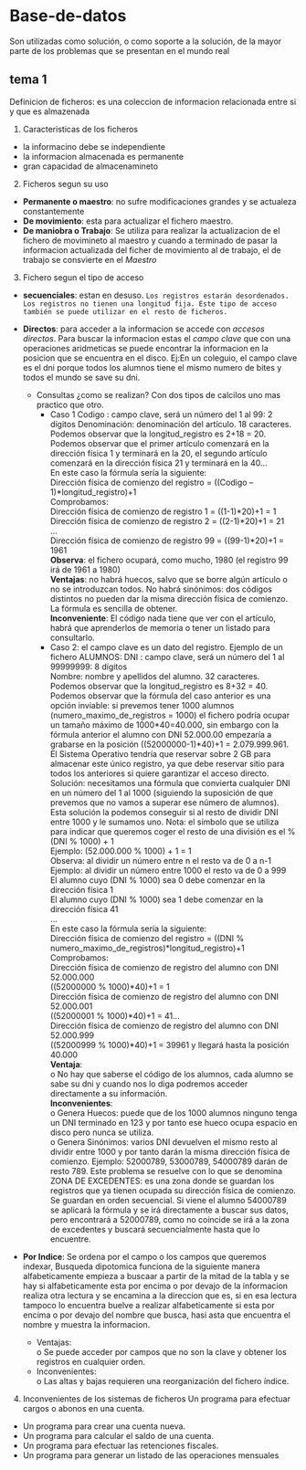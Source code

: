 
# Base-de-datos
Son utilizadas como solución, o como soporte a la solución, de la
mayor parte de los problemas que se presentan en el mundo real
## tema 1
Definicion de ficheros: es una coleccion de informacion relacionada entre si y que es almazenada

1. Caracteristicas de los ficheros
 + la informacino debe se independiente
 + la informacion almacenada es permanente
 + gran capacidad de almacenamineto
2. Ficheros segun su uso
 + **Permanente o maestro**: no sufre modificaciones grandes y se actualeza constantemente
 + **De movimiento**: esta para actualizar el fichero maestro.
 + **De maniobra o Trabajo**: Se utiliza para realizar la actualizacion de el fichero de movimineto al maestro y cuando a terminado de pasar la informacion actualizada del ficher de movimiento al de trabajo, el de trabajo se consvierte en el _Maestro_
3. Fichero segun el tipo de acceso  
 + **secuenciales**: estan en desuso. ``Los registros estarán desordenados. Los registros no tienen una longitud fija.
Este tipo de acceso también se puede utilizar en el resto de ficheros.``
 + **Directos**: para acceder a la informacion se accede con *accesos directos*. Para buscar la informacion estas el *campo clave* que con una operaciones aridmeticas se puede encontrar la informacion en la posicion que se encuentra en el disco. Ej:En un coleguio, el campo clave es el dni porque todos los alumnos tiene el mismo numero de bites y todos el mundo se save su dni.
     - Consultas ¿como se realizan? Con dos tipos de calcilos uno mas practico que otro.
       * Caso 1 Codigo : campo clave, será un número del 1 al 99: 2 dígitos
Denominación: denominación del artículo. 18 caracteres.  
Podemos observar que la longitud_registro es 2+18 = 20.  
Podemos observar que el primer artículo comenzará en la dirección física 1 y
terminará en la 20,
el segundo artículo comenzará en la dirección física 21 y terminará en la 40…  
En este caso la fórmula sería la siguiente:  
Dirección física de comienzo del registro = ((Codigo – 1)*longitud_registro)+1  
Comprobamos:  
Dirección física de comienzo de registro 1 = ((1-1)*20)+1 = 1  
Dirección física de comienzo de registro 2 = ((2-1)*20)+1 = 21  
…  
Dirección física de comienzo de registro 99 = ((99-1)*20)+1 = 1961  
**Observa**: el fichero ocupará, como mucho, 1980 (el registro 99 irá de 1961 a 1980)  
**Ventajas**: no habrá huecos, salvo que se borre algún artículo o no se
introduzcan todos. No habrá sinónimos: dos códigos distintos no pueden dar la
misma dirección física de comienzo. La fórmula es sencilla de obtener.  
**Inconveniente**: El código nada tiene que ver con el artículo, habrá que
aprenderlos de memoria o tener un listado para consultarlo.
       * Caso 2: el campo clave es un dato del registro. Ejemplo de un fichero
ALUMNOS:
DNI : campo clave, será un número del 1 al 99999999: 8 dígitos  
Nombre: nombre y apellidos del alumno. 32 caracteres.  
Podemos observar que la longitud_registro es 8+32 = 40.  
Podemos observar que la fórmula del caso anterior es una opción inviable: si
prevemos tener 1000 alumnos (numero_maximo_de_registros = 1000) el
fichero podría ocupar un tamaño máximo de 1000*40=40.000, sin embargo con
la fórmula anterior el alumno con DNI 52.000.00 empezaría a grabarse en la
posición ((52000000-1)*40)+1 = 2.079.999.961. El Sistema Operativo tendría
que reservar sobre 2 GB para almacenar este único registro, ya que debe
reservar sitio para todos los anteriores si quiere garantizar el acceso directo.  
Solución: necesitamos una fórmula que convierta cualquier DNI en un número
del 1 al 1000 (siguiendo la suposición de que prevemos que no vamos a
superar ese número de alumnos). Esta solución la podemos conseguir si al
resto de dividir DNI entre 1000 y le sumamos uno. Nota: el símbolo que se
utiliza para indicar que queremos coger el resto de una división es el %
(DNI % 1000) + 1  
Ejemplo: (52.000.000 % 1000) + 1 = 1  
Observa: al dividir un número entre n el resto va de 0 a n-1  
Ejemplo: al dividir un número entre 1000 el resto va de 0 a 999  
El alumno cuyo (DNI % 1000) sea 0 debe comenzar en la dirección física 1  
El alumno cuyo (DNI % 1000) sea 1 debe comenzar en la dirección física 41  
…  
En este caso la fórmula sería la siguiente:  
Dirección física de comienzo del registro =
((DNI % numero_maximo_de_registros)*longitud_registro)+1  
Comprobamos:  
Dirección física de comienzo de registro del alumno con DNI 52.000.000  
((52000000 % 1000)*40)+1 = 1  
Dirección física de comienzo de registro del alumno con DNI 52.000.001  
((52000001 % 1000)*40)+1 = 41…  
Dirección física de comienzo de registro del alumno con DNI 52.000.999  
((52000999 % 1000)*40)+1 = 39961 y llegará hasta la posición 40.000  
**Ventaja**:  
o No hay que saberse el código de los alumnos, cada alumno se sabe
su dni y cuando nos lo diga podremos acceder directamente a su
información.  
**Inconvenientes**:  
o Genera Huecos: puede que de los 1000 alumnos ninguno tenga un
DNI terminado en 123 y por tanto ese hueco ocupa espacio en disco
pero nunca se utiliza.  
o Genera Sinónimos: varios DNI devuelven el mismo resto al dividir
entre 1000 y por tanto darán la misma dirección física de comienzo.
Ejemplo: 52000789, 53000789, 54000789 darán de resto 789. Este
problema se resuelve con lo que se denomina ZONA DE
EXCEDENTES: es una zona donde se guardan los registros que ya
tienen ocupada su dirección física de comienzo. Se guardan en
orden secuencial. Si viene el alumno 54000789 se aplicará la fórmula
y se irá directamente a buscar sus datos, pero encontrará a
52000789, como no coincide se irá a la zona de excedentes y
buscará secuencialmente hasta que lo encuentre.

  + **Por Indice**: Se ordena por el campo o los campos que queremos indexar, Busqueda dipotomica funciona de la siguiente manera alfabeticamente empieza a buscaar a partir de la mitad de la tabla y se hay si alfabeticamente esta por encima o por devajo de la informacion realiza otra lectura y se encamina a la direccion que es, si en esa lectura tampoco lo encuentra buelve a realizar alfabeticamente si esta por encima o por devajo del nombre que busca, hasi asta que encuentra el nombre y muestra la informacion.    
      - Ventajas:  
o Se puede acceder por campos que no son la clave y obtener los
registros en cualquier orden.  
      - Inconvenientes:  
o Las altas y bajas requieren una reorganización del fichero índice.  


4. Inconvenientes de los sistemas de ficheros
Un programa para efectuar cargos o abonos en una cuenta.
+ Un programa para crear una cuenta nueva.
+ Un programa para calcular el saldo de una cuenta.
+ Un programa para efectuar las retenciones fiscales.
+ Un programa para generar un listado de las operaciones mensuales
    

   
